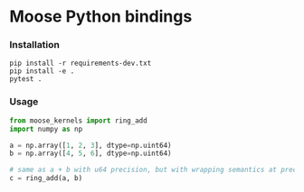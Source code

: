 Moose Python bindings
===============
### Installation
```
pip install -r requirements-dev.txt
pip install -e .
pytest .
```

### Usage

```python
from moose_kernels import ring_add
import numpy as np

a = np.array([1, 2, 3], dtype=np.uint64)
b = np.array([4, 5, 6], dtype=np.uint64)

# same as a + b with u64 precision, but with wrapping semantics at precision boundary
c = ring_add(a, b)
```
